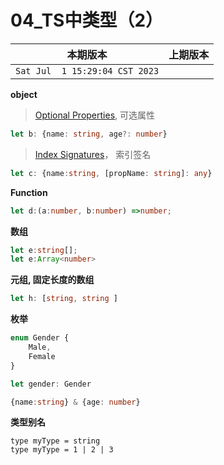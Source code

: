 # 04_TS中类型（2）

|本期版本|上期版本
|:---:|:---:
`Sat Jul  1 15:29:04 CST 2023` | 

**object**

> [Optional Properties](https://www.typescriptlang.org/docs/handbook/2/objects.html#optional-properties), 可选属性


```typescript
let b: {name: string, age?: number}
```

> [Index Signatures](https://www.typescriptlang.org/docs/handbook/2/objects.html#index-signatures)， 索引签名

```typescript
let c: {name:string, [propName: string]: any}

```

**Function**


```typescript
let d:(a:number, b:number) =>number;
```


**数组**

```typescript
let e:string[];
let e:Array<number>
```

**元组, 固定长度的数组**

```typescript
let h: [string, string ]
```

**枚举**

```typescript
enum Gender {
	Male,
	Female
}

let gender: Gender
```


```typescript
{name:string} & {age: number}
```

**类型别名**

```
type myType = string
type myType = 1 | 2 | 3
```